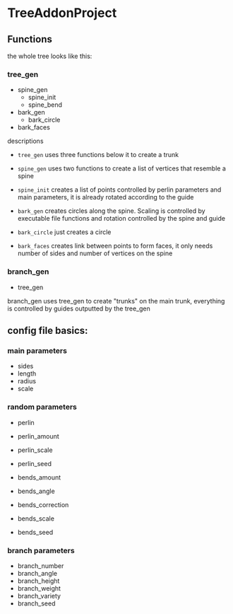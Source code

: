 # TreeAddonProject

## Functions

the whole tree looks like this:

### tree_gen
- spine_gen
    - spine_init
    - spine_bend
- bark_gen
    - bark_circle
- bark_faces

descriptions
- `tree_gen` uses three functions below it to create a trunk

- `spine_gen` uses two functions to create a list of vertices that resemble a spine 

- `spine_init` creates a list of points controlled by perlin parameters and main parameters, it is already rotated according to the guide

- `bark_gen` creates circles along the spine. Scaling is controlled by executable file functions and rotation controlled by the spine and guide

- `bark_circle` just creates a circle 

- `bark_faces` creates link between points to form faces, it only needs number of sides and number of vertices on the spine


### branch_gen
- tree_gen

branch_gen uses tree_gen to create "trunks" on the main trunk, everything is controlled by guides outputted by the tree_gen

## config file basics:

### main parameters
- sides
- length
- radius
- scale 

### random parameters
- perlin
- perlin_amount
- perlin_scale
- perlin_seed

- bends_amount
- bends_angle
- bends_correction
- bends_scale
- bends_seed

### branch parameters
- branch_number
- branch_angle
- branch_height
- branch_weight
- branch_variety
- branch_seed
